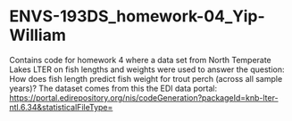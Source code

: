 # ENVS-193DS_homework-04_Yip-William

Contains code for homework 4 where a data set from North Temperate Lakes LTER on fish lengths and weights were used to answer the question: How does fish length predict fish weight for trout perch (across all sample years)? The dataset comes from this the EDI data portal: https://portal.edirepository.org/nis/codeGeneration?packageId=knb-lter-ntl.6.34&statisticalFileType=

